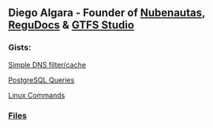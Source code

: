 ## Diego Algara - Founder of [Nubenautas](https://nubenautas.com/), [ReguDocs](https://regudocs.com/) & [GTFS Studio](https://gtfs.studio)

### Gists:
[Simple DNS filter/cache](https://gist.github.com/mencargo/1c66729f3db840f49c8cde2012d437d7)

[PostgreSQL Queries](https://gist.github.com/mencargo/79447185034ebabcb49087008fbdc266)

[Linux Commands](https://gist.github.com/mencargo/c5e8c296a4e5492cdfb8c08774aed798)


### [Files](https://mencargo.github.io/)
